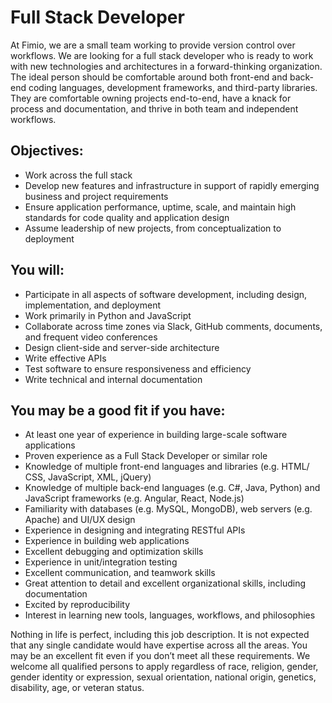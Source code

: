 # Full Stack Developer 

At Fimio, we are a small team working to provide version control over workflows. We are looking for a full stack developer who is ready to work with new technologies and architectures in a forward-thinking organization. The ideal person should be comfortable around both front-end and back-end coding languages, development frameworks, and third-party libraries. They are comfortable owning projects end-to-end, have a knack for process and documentation, and thrive in both team and independent workflows. 

## Objectives: 
- Work across the full stack
- Develop new features and infrastructure in support of rapidly emerging business and project requirements
- Ensure application performance, uptime, scale, and maintain high standards for code quality and application design
- Assume leadership of new projects, from conceptualization to deployment

## You will:
- Participate in all aspects of software development, including design, implementation, and deployment
- Work primarily in Python and JavaScript
- Collaborate across time zones via Slack, GitHub comments, documents, and frequent video conferences
- Design client-side and server-side architecture
- Write effective APIs
- Test software to ensure responsiveness and efficiency
- Write technical and internal documentation

## You may be a good fit if you have:
- At least one year of experience in building large-scale software applications
- Proven experience as a Full Stack Developer or similar role
- Knowledge of multiple front-end languages and libraries (e.g. HTML/ CSS, JavaScript, XML, jQuery)
- Knowledge of multiple back-end languages (e.g. C#, Java, Python) and JavaScript frameworks (e.g. Angular, React, Node.js)
- Familiarity with databases (e.g. MySQL, MongoDB), web servers (e.g. Apache) and UI/UX design
- Experience in designing and integrating RESTful APIs
- Experience in building web applications
- Excellent debugging and optimization skills
- Experience in unit/integration testing
- Excellent communication, and teamwork skills
- Great attention to detail and excellent organizational skills, including documentation
- Excited by reproducibility 
- Interest in learning new tools, languages, workflows, and philosophies

Nothing in life is perfect, including this job description. It is not expected that any single candidate would have expertise across all the areas. You may be an excellent fit even if you don’t meet all these requirements.
We welcome all qualified persons to apply regardless of race, religion, gender, gender identity or expression, sexual orientation, national origin, genetics, disability, age, or veteran status. 

